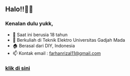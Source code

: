 ## Halo!!👋👋
### Kenalan dulu yukk,

- 📆 Saat ini berusia 18 tahun
- 📖 Berkuliah di Teknik Elektro Universitas Gadjah Mada
- 🏠 Berasal dari DIY, Indonesia
- 📫 Kontak email : farhanrizal11@gmail.com

### [klik di sini](https://www.youtube.com/watch?v=dQw4w9WgXcQ)
